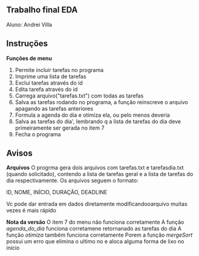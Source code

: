 ## Trabalho final EDA

Aluno: Andrei Villa

## Instruções

**Funções de menu** 
1) Permite incluir tarefas no programa
2) Imprime uma lista de tarefas
3) Exclui tarefas através do id
4) Edita tarefa através do id
5) Carrega arquivo("tarefas.txt") com todas as tarefas
6) Salva as tarefas rodando no programa, a função reinscreve o arquivo apagando as tarefas anteriores
7) Formula a agenda do dia e otimiza ela, ou pelo menos deveria
8) Salva as tarefas do dia', lembrando q a lista de tarefas do dia deve primeiramente ser gerada no item 7
0) Fecha o programa

## Avisos

**Arquivos**
O progrma gera dois arquivos com tarefas.txt e tarefasdia.txt (quando solicitado), contendo a lista de tarefas geral e a lista de tarefas do dia respectivamente.
Os arquivos seguem o formato:

ID, NOME, INÍCIO, DURAÇÃO, DEADLINE

Vc pode dar entrada em dados diretamente modificandooarquivo muitas vezes é mais rápido 

**Nota da versão**
O item 7 do menu não funciona corretamente 
A função *agenda_do_dia* funciona corretamene retornanado as tarefas do dia
A função *otimiza* também funciona corretamente 
Porem a função *mergeSort* possui um erro que elimina o ultimo no e aloca alguma forma de lixo no inicio